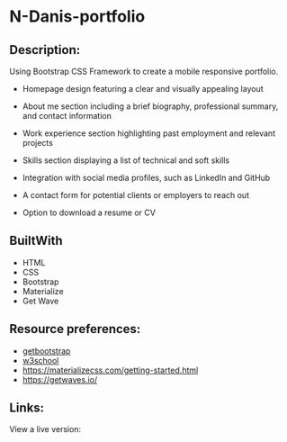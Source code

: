 # N-Danis-portfolio

## Description:

Using Bootstrap CSS Framework to create a mobile responsive portfolio. 

* Homepage design featuring a clear and visually appealing layout

* About me section including a brief biography, professional summary, and contact information

* Work experience section highlighting past employment and relevant projects

* Skills section displaying a list of technical and soft skills

* Integration with social media profiles, such as LinkedIn and GitHub
  
* A contact form for potential clients or employers to reach out

* Option to download a resume or CV

## BuiltWith

* HTML
* CSS
* Bootstrap
* Materialize
* Get Wave

## Resource preferences:

* [getbootstrap](https://getbootstrap.com/)
* [w3school](https://www.w3schools.com/bootstrap4/)
* https://materializecss.com/getting-started.html
* https://getwaves.io/


## Links:
View a live version:







